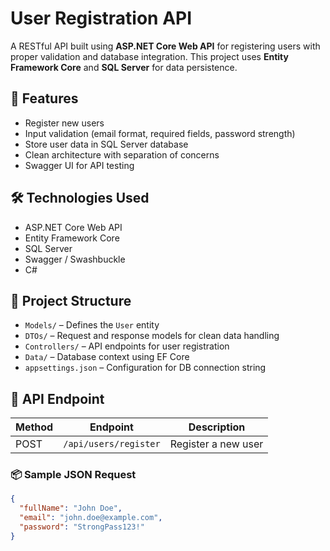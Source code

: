 # User Registration API

A RESTful API built using **ASP.NET Core Web API** for registering users with proper validation and database integration. This project uses **Entity Framework Core** and **SQL Server** for data persistence.

## 🚀 Features

- Register new users
- Input validation (email format, required fields, password strength)
- Store user data in SQL Server database
- Clean architecture with separation of concerns
- Swagger UI for API testing

## 🛠️ Technologies Used

- ASP.NET Core Web API
- Entity Framework Core
- SQL Server
- Swagger / Swashbuckle
- C#

## 📁 Project Structure

- `Models/` – Defines the `User` entity
- `DTOs/` – Request and response models for clean data handling
- `Controllers/` – API endpoints for user registration
- `Data/` – Database context using EF Core
- `appsettings.json` – Configuration for DB connection string

## 🔄 API Endpoint

| Method | Endpoint              | Description           |
|--------|-----------------------|-----------------------|
| POST   | `/api/users/register` | Register a new user   |

### 📦 Sample JSON Request

```json
{
  "fullName": "John Doe",
  "email": "john.doe@example.com",
  "password": "StrongPass123!"
}
